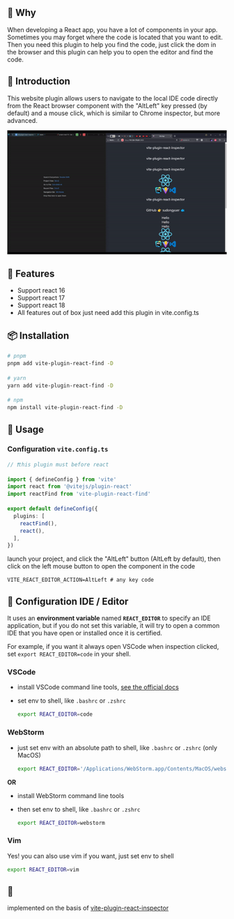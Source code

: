 ## 👀 Why
When developing a React app, you have a lot of components in your app. Sometimes you may forget where the code is located that you want to edit. Then you need this plugin to help you find the code, just click the dom in the browser and this plugin can help you to open the editor and find the code.


## 📖 Introduction
This website plugin allows users to navigate to the local IDE code directly from the React browser component with the "AltLeft" key pressed (by default) and a mouse click, which is similar to Chrome inspector, but more advanced.

![](./docs/react-plugin-find.gif)

## 🌈 Features

- Support react 16
- Support react 17
- Support react 18
- All features out of box just need add this plugin in vite.config.ts

## 📦 Installation

```bash
# pnpm 
pnpm add vite-plugin-react-find -D

# yarn
yarn add vite-plugin-react-find -D

# npm
npm install vite-plugin-react-find -D
```

## 🦄 Usage

### Configuration `vite.config.ts`

```ts
// ❗️this plugin must before react

import { defineConfig } from 'vite'
import react from '@vitejs/plugin-react'
import reactFind from 'vite-plugin-react-find'

export default defineConfig({
  plugins: [
    reactFind(),
    react(),
  ],
})
```

launch your project, and click the "AltLeft" button (AltLeft by default), then click on the left mouse button to open the component in the code

```dotenv
VITE_REACT_EDITOR_ACTION=AltLeft # any key code 
```

## 🔌  Configuration IDE / Editor

It uses an **environment variable** named **`REACT_EDITOR`** to specify an IDE application, but if you do not set this variable, it will try to open a common IDE that you have open or installed once it is certified.

For example, if you want it always open VSCode when inspection clicked, set `export REACT_EDITOR=code` in your shell.


### VSCode

- install VSCode command line tools, [see the official docs](https://code.visualstudio.com/docs/setup/mac#_launching-from-the-command-line)

- set env to shell, like `.bashrc` or `.zshrc`

  ```bash
  export REACT_EDITOR=code
  ```


### WebStorm

- just set env with an absolute path to shell, like `.bashrc` or `.zshrc` (only MacOS)

  ```bash
  export REACT_EDITOR='/Applications/WebStorm.app/Contents/MacOS/webstorm'
  ```

**OR**

- install WebStorm command line tools

- then set env to shell, like `.bashrc` or `.zshrc`

  ```bash
  export REACT_EDITOR=webstorm
  ```


### Vim

Yes! you can also use vim if you want, just set env to shell

```bash
export REACT_EDITOR=vim
```

## 🌸
implemented on the basis of [vite-plugin-react-inspector](https://www.npmjs.com/package/vite-plugin-react-inspector)
